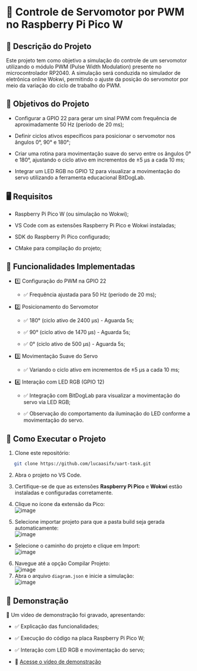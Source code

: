 # 📌 Controle de Servomotor por PWM no Raspberry Pi Pico W
## 📖 Descrição do Projeto
Este projeto tem como objetivo a simulação do controle de um servomotor utilizando o módulo PWM (Pulse Width Modulation) presente no microcontrolador RP2040.
A simulação será conduzida no simulador de eletrônica online Wokwi, permitindo o ajuste da posição do servomotor por meio da variação do ciclo de trabalho do PWM.

## 🎯 Objetivos do Projeto

- Configurar a GPIO 22 para gerar um sinal PWM com frequência de aproximadamente 50 Hz (período de 20 ms);

- Definir ciclos ativos específicos para posicionar o servomotor nos ângulos 0°, 90° e 180°;

- Criar uma rotina para movimentação suave do servo entre os ângulos 0° e 180°, ajustando o ciclo ativo em incrementos de ±5 µs a cada 10 ms;

- Integrar um LED RGB no GPIO 12 para visualizar a movimentação do servo utilizando a ferramenta educacional BitDogLab.
## 🖥️ Requisitos

- Raspberry Pi Pico W (ou simulação no Wokwi);

- VS Code com as extensões Raspberry Pi Pico e Wokwi instaladas;

- SDK do Raspberry Pi Pico configurado;

- CMake para compilação do projeto;


## 🔧 Funcionalidades Implementadas

- 1️⃣ Configuração do PWM na GPIO 22

  - ✅ Frequência ajustada para 50 Hz (período de 20 ms);

- 2️⃣ Posicionamento do Servomotor

  - ✅ 180° (ciclo ativo de 2400 µs) - Aguarda 5s;

  - ✅ 90° (ciclo ativo de 1470 µs) - Aguarda 5s;

  - ✅ 0° (ciclo ativo de 500 µs) - Aguarda 5s;

- 3️⃣ Movimentação Suave do Servo

  - ✅ Variando o ciclo ativo em incrementos de ±5 µs a cada 10 ms;

- 4️⃣ Interação com LED RGB (GPIO 12)

  - ✅ Integração com BitDogLab para visualizar a movimentação do servo via LED RGB;

  - ✅ Observação do comportamento da iluminação do LED conforme a movimentação do servo.

## 🚀 Como Executar o Projeto
1. Clone este repositório:
   
```bash
   git clone https://github.com/lucaasifx/uart-task.git
```


2. Abra o projeto no VS Code.

3. Certifique-se de que as extensões **Raspberry Pi Pico** e **Wokwi** estão instaladas e configuradas corretamente.
4. Clique no ícone da extensão da Pico:<br>
  ![image](https://github.com/user-attachments/assets/28cdb91b-16e2-4687-a6a1-950f219ddf34)
5. Selecione importar projeto para que a pasta build seja gerada automaticamente:<br>
![image](https://github.com/user-attachments/assets/b0dc78cd-f619-4648-9b5b-d509c65800d7)
  - Selecione o caminho do projeto e clique em Import:<br>
![image](https://github.com/user-attachments/assets/c83813b1-d472-414f-8285-1c85ebf73e1b)


6. Navegue até a opção Compilar Projeto:<br>
![image](https://github.com/user-attachments/assets/366a506d-171c-4c30-9577-e61d1575da33)
7. Abra o arquivo ```diagram.json``` e inicie a simulação:<br>
![image](https://github.com/user-attachments/assets/6f068166-32a4-40fb-b1bc-dbc9e86e956e)

## 🎥 Demonstração

📌 Um vídeo de demonstração foi gravado, apresentando:

- ✅ Explicação das funcionalidades;

- ✅ Execução do código na placa Raspberry Pi Pico W;

- ✅ Interação com LED RGB e movimentação do servo;
- 🔗 [Acesse o vídeo de demonstração](https://youtu.be/KtKk-pK9jKI)
##
